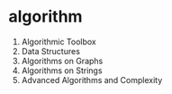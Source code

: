 algorithm
=============

1. Algorithmic Toolbox
2. Data Structures
3. Algorithms on Graphs
4. Algorithms on Strings
5. Advanced Algorithms and Complexity